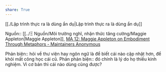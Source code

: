 ```yaml
---
share: True
---
```

[[./Lập trình thực ra là dùng ẩn dụ|Lập trình thực ra là dùng ẩn dụ]]

Nguồn:: [[../Ξ Nguồn/Môi trường nghĩ, nhận thức tăng cường/Maggie Appleton|Maggie Appleton]], [MA 12: Maggie Appleton on Embodiment Through Metaphors - Maintainers Anonymous](https://maintainersanonymous.com/metaphor/#t=46:08)

Phản biện:: hỏi về thư viện hay ngôn ngữ là để biết cái nào cập nhật hơn, để khỏi mất công học cái cũ.
Phản phản biện:: đó chính là lý do họ thiếu kinh nghiệm. Vì cơ bản thì cái nào dùng cũng được?
